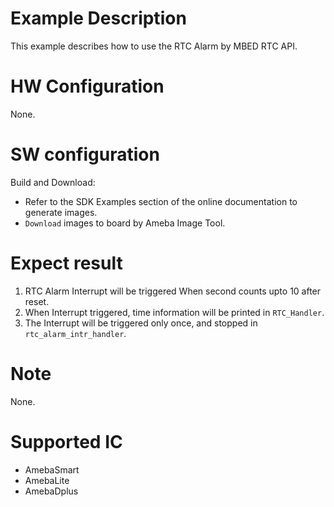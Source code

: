 # Example Description

This example describes how to use the RTC Alarm by MBED RTC API.

# HW Configuration

None.

# SW configuration

Build and Download:
   * Refer to the SDK Examples section of the online documentation to generate images.
   * `Download` images to board by Ameba Image Tool.

# Expect result

1. RTC Alarm Interrupt will be triggered When second counts upto 10 after reset.
2. When Interrupt triggered, time information will be printed in `RTC_Handler`.
3. The Interrupt will be triggered only once, and stopped in `rtc_alarm_intr_handler`.

# Note

None.

# Supported IC

- AmebaSmart
- AmebaLite
- AmebaDplus
